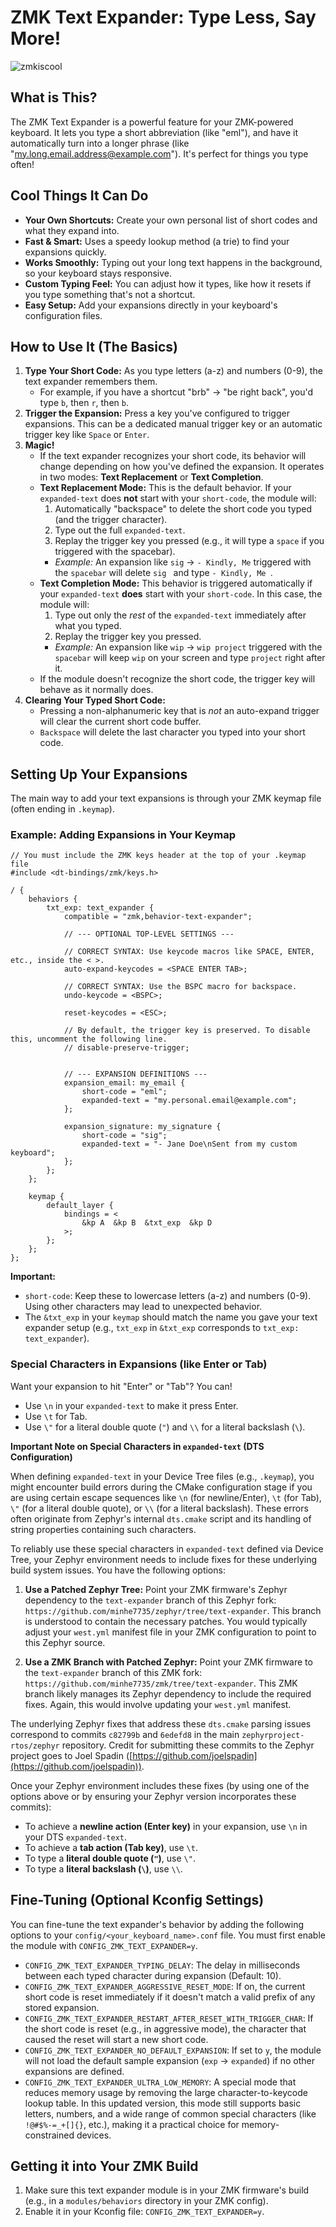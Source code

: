 # ZMK Text Expander: Type Less, Say More\!
![zmkiscool](https://github.com/user-attachments/assets/bacdf566-406d-4f88-afa0-e91c9ae1f414)
## What is This?

The ZMK Text Expander is a powerful feature for your ZMK-powered keyboard. It lets you type a short abbreviation (like "eml"), and have it automatically turn into a longer phrase (like "my.long.email.address@example.com"). It's perfect for things you type often!

## Cool Things It Can Do

  * **Your Own Shortcuts:** Create your own personal list of short codes and what they expand into.
  * **Fast & Smart:** Uses a speedy lookup method (a trie) to find your expansions quickly.
  * **Works Smoothly:** Typing out your long text happens in the background, so your keyboard stays responsive.
  * **Custom Typing Feel:** You can adjust how it types, like how it resets if you type something that's not a shortcut.
  * **Easy Setup:** Add your expansions directly in your keyboard's configuration files.

## How to Use It (The Basics)

1.  **Type Your Short Code:** As you type letters (a-z) and numbers (0-9), the text expander remembers them.
      * For example, if you have a shortcut "brb" -> "be right back", you'd type `b`, then `r`, then `b`.
2.  **Trigger the Expansion:** Press a key you've configured to trigger expansions. This can be a dedicated manual trigger key or an automatic trigger key like `Space` or `Enter`.
3.  **Magic!**
      * If the text expander recognizes your short code, its behavior will change depending on how you've defined the expansion. It operates in two modes: **Text Replacement** or **Text Completion**.
      * **Text Replacement Mode:** This is the default behavior. If your `expanded-text` does **not** start with your `short-code`, the module will:
        1.  Automatically "backspace" to delete the short code you typed (and the trigger character).
        2.  Type out the full `expanded-text`.
        3.  Replay the trigger key you pressed (e.g., it will type a `space` if you triggered with the spacebar).
        * *Example:* An expansion like `sig` -> `- Kindly, Me` triggered with the `spacebar` will delete `sig ` and type `- Kindly, Me `.
      * **Text Completion Mode:** This behavior is triggered automatically if your `expanded-text` **does** start with your `short-code`. In this case, the module will:
        1.  Type out only the *rest* of the `expanded-text` immediately after what you typed.
        2.  Replay the trigger key you pressed.
        * *Example:* An expansion like `wip` -> `wip project` triggered with the `spacebar` will keep `wip` on your screen and type ` project ` right after it.
      * If the module doesn't recognize the short code, the trigger key will behave as it normally does.
4.  **Clearing Your Typed Short Code:**
      * Pressing a non-alphanumeric key that is *not* an auto-expand trigger will clear the current short code buffer.
      * `Backspace` will delete the last character you typed into your short code.

## Setting Up Your Expansions

The main way to add your text expansions is through your ZMK keymap file (often ending in `.keymap`).

### Example: Adding Expansions in Your Keymap

```dts
// You must include the ZMK keys header at the top of your .keymap file
#include <dt-bindings/zmk/keys.h>

/ {
    behaviors {
        txt_exp: text_expander {
            compatible = "zmk,behavior-text-expander";

            // --- OPTIONAL TOP-LEVEL SETTINGS ---

            // CORRECT SYNTAX: Use keycode macros like SPACE, ENTER, etc., inside the < >.
            auto-expand-keycodes = <SPACE ENTER TAB>;

            // CORRECT SYNTAX: Use the BSPC macro for backspace.
            undo-keycode = <BSPC>;

            reset-keycodes = <ESC>;
            
            // By default, the trigger key is preserved. To disable this, uncomment the following line.
            // disable-preserve-trigger;


            // --- EXPANSION DEFINITIONS ---
            expansion_email: my_email {
                short-code = "eml";
                expanded-text = "my.personal.email@example.com";
            };

            expansion_signature: my_signature {
                short-code = "sig";
                expanded-text = "- Jane Doe\nSent from my custom keyboard";
            };
        };
    };

    keymap {
        default_layer {
            bindings = <
                &kp A  &kp B  &txt_exp  &kp D
            >;
        };
    };
};
````

**Important:**

  * `short-code`: Keep these to lowercase letters (a-z) and numbers (0-9). Using other characters may lead to unexpected behavior.
  * The `&txt_exp` in your `keymap` should match the name you gave your text expander setup (e.g., `txt_exp` in `&txt_exp` corresponds to `txt_exp: text_expander`).

### Special Characters in Expansions (like Enter or Tab)

Want your expansion to hit "Enter" or "Tab"? You can\!

  * Use `\n` in your `expanded-text` to make it press Enter.
  * Use `\t` for Tab.
  * Use `\"` for a literal double quote (`"`) and `\\` for a literal backslash (`\`).

**Important Note on Special Characters in `expanded-text` (DTS Configuration)**

When defining `expanded-text` in your Device Tree files (e.g., `.keymap`), you might encounter build errors during the CMake configuration stage if you are using certain escape sequences like `\n` (for newline/Enter), `\t` (for Tab), `\"` (for a literal double quote), or `\\` (for a literal backslash). These errors often originate from Zephyr's internal `dts.cmake` script and its handling of string properties containing such characters.

To reliably use these special characters in `expanded-text` defined via Device Tree, your Zephyr environment needs to include fixes for these underlying build system issues. You have the following options:

1.  **Use a Patched Zephyr Tree:** Point your ZMK firmware's Zephyr dependency to the `text-expander` branch of this Zephyr fork: `https://github.com/minhe7735/zephyr/tree/text-expander`. This branch is understood to contain the necessary patches. You would typically adjust your `west.yml` manifest file in your ZMK configuration to point to this Zephyr source.

2.  **Use a ZMK Branch with Patched Zephyr:** Point your ZMK firmware to the `text-expander` branch of this ZMK fork: `https://github.com/minhe7735/zmk/tree/text-expander`. This ZMK branch likely manages its Zephyr dependency to include the required fixes. Again, this would involve updating your `west.yml` manifest.

The underlying Zephyr fixes that address these `dts.cmake` parsing issues correspond to commits `c82799b` and `6edefd8` in the main `zephyrproject-rtos/zephyr` repository. Credit for submitting these commits to the Zephyr project goes to Joel Spadin ([https://github.com/joelspadin](https://github.com/joelspadin)).

Once your Zephyr environment includes these fixes (by using one of the options above or by ensuring your Zephyr version incorporates these commits):

  * To achieve a **newline action (Enter key)** in your expansion, use `\n` in your DTS `expanded-text`.
  * To achieve a **tab action (Tab key)**, use `\t`.
  * To type a **literal double quote (`"`)**, use `\"`.
  * To type a **literal backslash (`\`)**, use `\\`.

## Fine-Tuning (Optional Kconfig Settings)

You can fine-tune the text expander's behavior by adding the following options to your `config/<your_keyboard_name>.conf` file. You must first enable the module with `CONFIG_ZMK_TEXT_EXPANDER=y`.

  * `CONFIG_ZMK_TEXT_EXPANDER_TYPING_DELAY`: The delay in milliseconds between each typed character during expansion (Default: 10).
  * `CONFIG_ZMK_TEXT_EXPANDER_AGGRESSIVE_RESET_MODE`: If on, the current short code is reset immediately if it doesn't match a valid prefix of any stored expansion.
  * `CONFIG_ZMK_TEXT_EXPANDER_RESTART_AFTER_RESET_WITH_TRIGGER_CHAR`: If the short code is reset (e.g., in aggressive mode), the character that caused the reset will start a new short code.
  * `CONFIG_ZMK_TEXT_EXPANDER_NO_DEFAULT_EXPANSION`: If set to `y`, the module will not load the default sample expansion (`exp` -\> `expanded`) if no other expansions are defined.
  * `CONFIG_ZMK_TEXT_EXPANDER_ULTRA_LOW_MEMORY`: A special mode that reduces memory usage by removing the large character-to-keycode lookup table. In this updated version, this mode still supports basic letters, numbers, and a wide range of common special characters (like `!@#$%-=_+[]{}`, etc.), making it a practical choice for memory-constrained devices.

## Getting it into Your ZMK Build

1.  Make sure this text expander module is in your ZMK firmware's build (e.g., in a `modules/behaviors` directory in your ZMK config).
2.  Enable it in your Kconfig file: `CONFIG_ZMK_TEXT_EXPANDER=y`.
